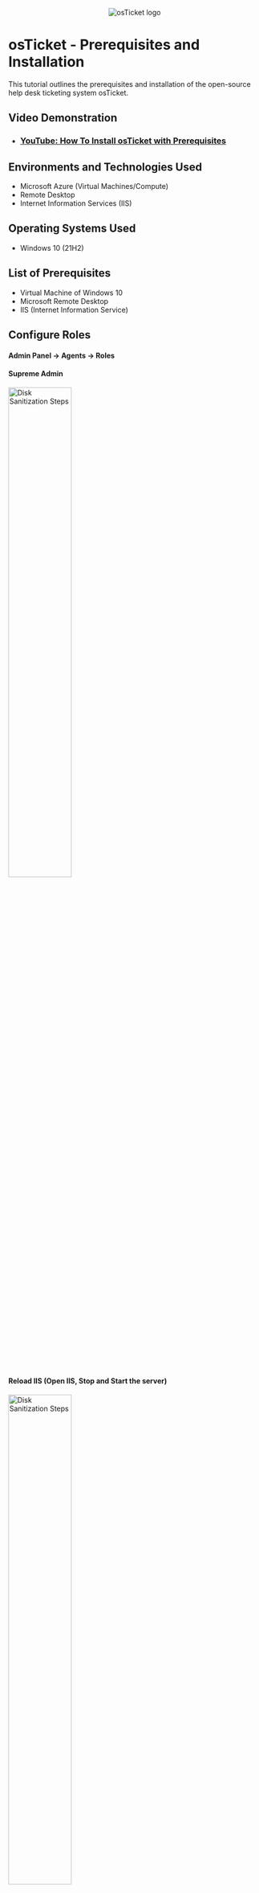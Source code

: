 <p align="center">
<img src="https://i.imgur.com/Clzj7Xs.png" alt="osTicket logo"/>
</p>

<h1>osTicket - Prerequisites and Installation</h1>
This tutorial outlines the prerequisites and installation of the open-source help desk ticketing system osTicket.<br />


<h2>Video Demonstration</h2>

- ### [YouTube: How To Install osTicket with Prerequisites](https://www.youtube.com)

<h2>Environments and Technologies Used</h2>

- Microsoft Azure (Virtual Machines/Compute)
- Remote Desktop
- Internet Information Services (IIS)

<h2>Operating Systems Used </h2>

- Windows 10</b> (21H2)

<h2>List of Prerequisites</h2>

- Virtual Machine of Windows 10
- Microsoft Remote Desktop
- IIS (Internet Information Service)


<h2>Configure Roles</h2>
<h4>Admin Panel -> Agents -> Roles</h4>
<h4>Supreme Admin</h4>
<p>
<img src="https://i.imgur.com/DJmEXEB.png" height="50%" width="50%" alt="Disk Sanitization Steps"/>
</p>
<p>

<h4>Reload IIS (Open IIS, Stop and Start the server)</h4>
<p>
<img src="https://i.imgur.com/DJmEXEB.png" height="50%" width="50%" alt="Disk Sanitization Steps"/>
</p>
<br />

<h2>Configure Departments</h2>
<h4>Admin Panel -> Agents -> Departments</h4>
<h4>System Administrators</h4>
<p>
<img src="https://i.imgur.com/DJmEXEB.png" height="50%" width="50%" alt="Disk Sanitization Steps"/>
</p>
<br />


<h2>Configure Teams</h2>
<h4>Admin Panel -> Agents -> Teams</h4>
<h4>Level I Support</h4>
<h4>Level II Support</h4>
<p>
<img src="https://i.imgur.com/DJmEXEB.png" height="50%" width="50%" alt="Disk Sanitization Steps"/>
</p>
<br />

<h2>Allow anyone to create tickets</h2>
<h4>- Admin Panel -> Settings -> User Settings</h4>
<h4>- Registration Required: Require registration and login to create tickets </h4>
<p>
<img src="https://i.imgur.com/DJmEXEB.png" height="50%" width="50%" alt="Disk Sanitization Steps"/>
</p>
<br />


<h2>Configure Agents (workers)</h2>
<h4>- Admin Panel -> Agents -> Add New</h4>
<h4>-Jane and John</h4>
<p>
<img src="https://i.imgur.com/DJmEXEB.png" height="50%" width="50%" alt="Disk Sanitization Steps"/>
</p>
<br />


<h2>Configure Users (customers)</h2>
<h4>- Agent Panel -> Users -> Add New</h4>
<h4>- Karen and Ken</h4>
<p>
<img src="https://i.imgur.com/DJmEXEB.png" height="50%" width="50%" alt="Disk Sanitization Steps"/>
</p>
<br />


<h2>Configure Service-Level Agreement (SLA)</h2>
<h4>-Admin Panel -> Manage -> SLA</h4>
<p>
<img src="https://i.imgur.com/DJmEXEB.png" height="50%" width="50%" alt="Disk Sanitization Steps"/>
</p>
<h4>- Sev-A (1 hour, 24/7), Sev-B (4 hours, 24/7), Sev-C (8 hours, business hours)  </h4>
<p>
<img src="https://i.imgur.com/DJmEXEB.png" height="50%" width="50%" alt="Disk Sanitization Steps"/>
</p>
<br />


<h2>Configure Help Topics</h2>
<h4>- Admin Panel -> Manage -> Help Topics</h4>
<h4>- Business Critical Outage, Personal Computer Issues, Equipment Request, Password Reset</h4>
<p>
<img src="https://i.imgur.com/DJmEXEB.png" height="50%" width="50%" alt="Disk Sanitization Steps"/>
</p>

<br />


<h2>Congratulations, hopefully it is installed with no errors!</h2>
<h4>- Browse to your help desk login page: http://localhost/osTicket/scp/login.php</h4>
<p>
<img src="https://i.imgur.com/DJmEXEB.png" height="50%" width="50%" alt="Disk Sanitization Steps"/>
</p>
<br />
